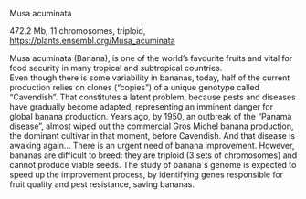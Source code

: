 Musa acuminata

472.2 Mb, 11 chromosomes, triploid, https://plants.ensembl.org/Musa_acuminata

Musa acuminata (Banana), is one of the world’s favourite fruits and vital for food security in many tropical and subtropical countries.  
Even though there is some variability in bananas, today, half of the current production relies on clones (“copies”) of a unique genotype called “Cavendish”. That constitutes a latent problem, because pests and diseases have gradually become adapted, representing an imminent danger for global banana production. Years ago, by 1950, an outbreak of the “Panamá disease”, almost wiped out the commercial Gros Michel banana production, the dominant cultivar in that moment, before Cavendish. And that disease is awaking again…
There is an urgent need of banana improvement. However, bananas are difficult to breed: they are triploid (3 sets of chromosomes) and cannot produce viable seeds. The study of banana´s genome is expected to speed up the improvement process, by identifying genes responsible for fruit quality and pest resistance, saving bananas. 

